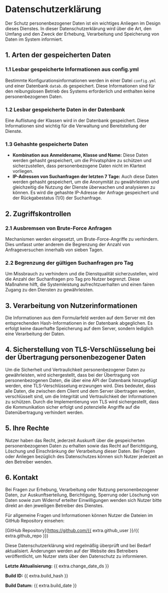 # Datenschutzerklärung

Der Schutz personenbezogener Daten ist ein wichtiges Anliegen im Design dieses Dienstes. In dieser Datenschutzerklärung wird über die Art, den Umfang und den Zweck der Erhebung, Verarbeitung und Speicherung von Daten im System informiert.

## 1. Arten der gespeicherten Daten

### 1.1 Lesbar gespeicherte Informationen aus config.yml
Bestimmte Konfigurationsinformationen werden in einer Datei `config.yml` und einer Datenbank `datab.db` gespeichert. Diese Informationen sind für den reibungslosen Betrieb des Systems erforderlich und enthalten keine personenbezogenen Daten.

### 1.2 Lesbar gespeicherte Daten in der Datenbank
Eine Auflistung der Klassen wird in der Datenbank gespeichert. Diese Informationen sind wichtig für die Verwaltung und Bereitstellung der Dienste.

### 1.3 Gehashte gespeicherte Daten
- **Kombination aus Anmeldename, Klasse und Name:** Diese Daten werden gehasht gespeichert, um die Privatsphäre zu schützen und sicherzustellen, dass personenbezogene Daten nicht im Klartext vorliegen.
- **IP-Adressen von Suchanfragen der letzten 7 Tage:** Auch diese Daten werden gehasht gespeichert, um die Anonymität zu gewährleisten und gleichzeitig die Nutzung der Dienste überwachen und analysieren zu können. Es wird die gehashte IP-Adresse der Anfrage gespeichert und der Rückgabestatus (1/0) der Suchanfrage.

## 2. Zugriffskontrollen

### 2.1 Ausbremsen von Brute-Force Anfragen
Mechanismen werden eingesetzt, um Brute-Force-Angriffe zu verhindern. Dies umfasst unter anderem die Begrenzung der Anzahl von Anfrageversuchen innerhalb von sieben Tagen.

### 2.2 Begrenzung der gültigen Suchanfragen pro Tag
Um Missbrauch zu verhindern und die Dienstqualität sicherzustellen, wird die Anzahl der Suchanfragen pro Tag pro Nutzer begrenzt. Diese Maßnahme hilft, die Systemleistung aufrechtzuerhalten und einen fairen Zugang zu den Diensten zu gewährleisten.

## 3. Verarbeitung von Nutzerinformationen

Die Informationen aus dem Formularfeld werden auf dem Server mit den entsprechenden Hash-Informationen in der Datenbank abgeglichen. Es erfolgt keine dauerhafte Speicherung auf dem Server, sondern lediglich eine Verarbeitung der Daten.

## 4. Sicherstellung von TLS-Verschlüsselung bei der Übertragung personenbezogener Daten

Um die Sicherheit und Vertraulichkeit personenbezogener Daten zu gewährleisten, wird sichergestellt, dass bei der Übertragung von personenbezogenen Daten, die über eine API der Datenbank hinzugefügt werden, eine TLS-Verschlüsselung erzwungen wird. Dies bedeutet, dass alle Daten, die zwischen dem Client und dem Server übertragen werden, verschlüsselt sind, um die Integrität und Vertraulichkeit der Informationen zu schützen. Durch die Implementierung von TLS wird sichergestellt, dass die Kommunikation sicher erfolgt und potenzielle Angriffe auf die Datenübertragung verhindert werden.

## 5. Ihre Rechte
Nutzer haben das Recht, jederzeit Auskunft über die gespeicherten personenbezogenen Daten zu erhalten sowie das Recht auf Berichtigung, Löschung und Einschränkung der Verarbeitung dieser Daten. Bei Fragen oder Anliegen bezüglich des Datenschutzes können sich Nutzer jederzeit an den Betreiber wenden.

## 6. Kontakt
Bei Fragen zur Erhebung, Verarbeitung oder Nutzung personenbezogener Daten, zur Auskunftserteilung, Berichtigung, Sperrung oder Löschung von Daten sowie zum Widerruf erteilter Einwilligungen wenden sich Nutzer bitte direkt an den jeweiligen Betreiber des Dienstes.

Für allgemeine Fragen und Informationen können Nutzer die Dateien im GitHub Repository einsehen:

[GitHub Repository](https://github.com/{{ extra.github_user }}/{{ extra.github_repo }})

Diese Datenschutzerklärung wird regelmäßig überprüft und bei Bedarf aktualisiert. Änderungen werden auf der Website des Betreibers veröffentlicht, um Nutzer stets über den Datenschutz zu informieren.

**Letzte Aktualisierung:**  {{ extra.change_date_ds }}

**Build ID:**  {{ extra.build_hash }}

**Build Datum:**  {{ extra.build_date }}
